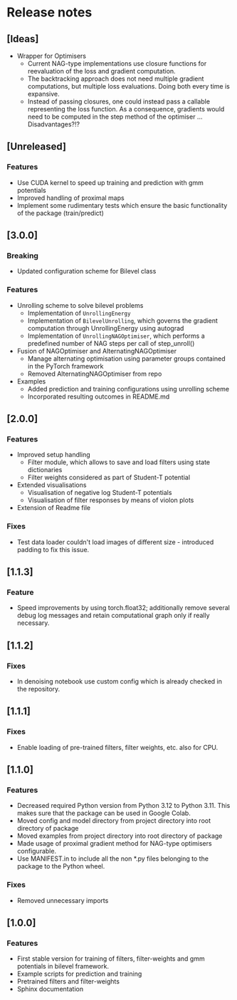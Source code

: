 # Release notes

## [Ideas]

- Wrapper for Optimisers
  - Current NAG-type implementations use closure functions for reevaluation of the loss and gradient computation.
  - The backtracking approach does not need multiple gradient computations, but multiple loss evaluations. Doing
    both every time is expansive.
  - Instead of passing closures, one could instead pass a callable representing the loss function. As a consequence, 
    gradients would need to be computed in the step method of the optimiser ... Disadvantages?!?

## [Unreleased]

### Features

- Use CUDA kernel to speed up training and prediction with gmm potentials
- Improved handling of proximal maps
- Implement some rudimentary tests which ensure the basic functionality of the package (train/predict) 

## [3.0.0]

### Breaking

- Updated configuration scheme for Bilevel class

### Features

- Unrolling scheme to solve bilevel problems
  - Implementation of `UnrollingEnergy`
  - Implementation of `BilevelUnrolling`, which governs the gradient computation through UnrollingEnergy using autograd
  - Implementation of `UnrollingNAGOptimiser`, which performs a predefined number of NAG steps per call of step_unroll()
- Fusion of NAGOptimiser and AlternatingNAGOptimiser
  - Manage alternating optimisation using parameter groups contained in the PyTorch framework
  - Removed AlternatingNAGOptimiser from repo
- Examples
  - Added prediction and training configurations using unrolling scheme
  - Incorporated resulting outcomes in README.md

## [2.0.0]

### Features

- Improved setup handling
  - Filter module, which allows to save and load filters using state dictionaries
  - Filter weights considered as part of Student-T potential
- Extended visualisations
  - Visualisation of negative log Student-T potentials
  - Visualisation of filter responses by means of violon plots
- Extension of Readme file

### Fixes

- Test data loader couldn't load images of different size - introduced padding
to fix this issue.

## [1.1.3]

### Feature

- Speed improvements by using torch.float32; additionally remove several debug log messages
and retain computational graph only if really necessary.

## [1.1.2]

### Fixes

- In denoising notebook use custom config which is already checked in the repository.

## [1.1.1]

### Fixes

- Enable loading of pre-trained filters, filter weights, etc. also for CPU.

## [1.1.0]

### Features

- Decreased required Python version from Python 3.12 to Python 3.11. This makes sure that
the package can be used in Google Colab.
- Moved config and model directory from project directory into root directory of package
- Moved examples from project directory into root directory of package
- Made usage of proximal gradient method for NAG-type optimisers configurable. 
- Use MANIFEST.in to include all the non *.py files belonging to the package to the Python wheel.

### Fixes

- Removed unnecessary imports

## [1.0.0]

### Features

- First stable version for training of filters, filter-weights and gmm potentials in bilevel
framework. 
- Example scripts for prediction and training
- Pretrained filters and filter-weights
- Sphinx documentation
